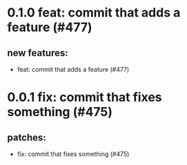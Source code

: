 # 0.1.0 feat: commit that adds a feature (#477)

## new features:
* feat: commit that adds a feature (#477)

# 0.0.1 fix: commit that fixes something (#475)

## patches:
* fix: commit that fixes something (#475)

